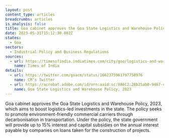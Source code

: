 ```yaml
---
layout: post
content_type: articles
breadcrumbs: articles
is_analysis: false
title: Goa cabinet approves the Goa State Logistics and Warehouse Policy, 2023
date: 2023-05-31T15:12:30.802Z
states:
  - Goa
sectors:
  - Industrial Policy and Business Regulations
sources:
  - url: https://timesofindia.indiatimes.com/city/goa/logistics-and-warehouse-policy-primes-goa-to-draw-investments/articleshow/100483826.cms
    name: Times of India
details:
  - url: https://twitter.com/goacm/status/1662375961797758976
    name: CM’s Twitter
  - url: https://acrobat.adobe.com/id/urn:aaid:sc:VA6C2:28b25ab0-9467-4862-9175-36a64ecff011
    name: Goa State Logistics and Warehouse Policy, 2023
---
```

Goa cabinet approves the Goa State Logistics and Warehouse Policy, 2023, which aims to boost logistics-led investments in the state. The policy seeks to promote environment-friendly commercial carriers through decarbonisation in transportation. Under the policy, the state government will provide up to 15% interest and capital subsidies on the annual interest payable by companies on loans taken for the construction of projects.